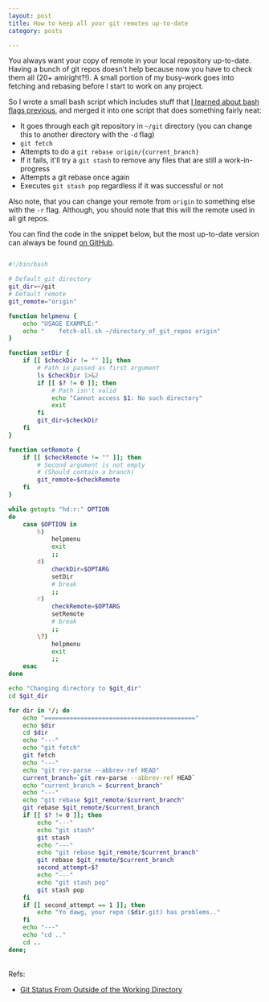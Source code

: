 ```yaml
---
layout: post
title: How to keep all your git remotes up-to-date
category: posts

---
```


You always want your copy of remote in your local repository up-to-date. Having a bunch of git repos doesn't help because now you have to check them all (20+ amiright?!). A small portion of my busy-work goes into fetching and rebasing before I start to work on any project.

So I wrote a small bash script which includes stuff that [I learned about bash flags previous][bash-flag], and merged it into one script that does something fairly neat:

- It goes through each git repository in `~/git` directory (you can change this to another directory with the `-d` flag)
- `git fetch`
- Attempts to do a `git rebase origin/{current_branch}`
- If it fails, it'll try a `git stash` to remove any files that are still a work-in-progress
- Attempts a git rebase once again
- Executes `git stash pop` regardless if it was successful or not

Also note, that you can change your remote from `origin` to something else with the `-r` flag. Although, you should note that this will the remote used in all git repos.

You can find the code in the snippet below, but the most up-to-date version can always be found [on GitHub][github-link].
<br>

``` bash

#!/bin/bash

# Default git directory
git_dir=~/git
# Default remote
git_remote="origin"

function helpmenu {
    echo "USAGE EXAMPLE:"
    echo "    fetch-all.sh ~/directory_of_git_repos origin"
}

function setDir {
    if [[ $checkDir != "" ]]; then
        # Path is passed as first argument
        ls $checkDir 1>&2
        if [[ $? != 0 ]]; then
            # Path isn't valid
            echo "Cannot access $1: No such directory"
            exit
        fi
        git_dir=$checkDir
    fi
}

function setRemote {
    if [[ $checkRemote != "" ]]; then
        # Second argument is not empty
        # (Should contain a branch)
        git_remote=$checkRemote
    fi
}

while getopts "hd:r:" OPTION
do
    case $OPTION in
        h)
            helpmenu
            exit
            ;;
        d)
            checkDir=$OPTARG
            setDir
            # break
            ;;
        r)
            checkRemote=$OPTARG
            setRemote
            # break
            ;;
        \?)
            helpmenu
            exit
            ;;
    esac
done

echo "Changing directory to $git_dir"
cd $git_dir

for dir in */; do
    echo "=========================================="
    echo $dir
    cd $dir
    echo "---"
    echo "git fetch"
    git fetch
    echo "---"
    echo "git rev-parse --abbrev-ref HEAD"
    current_branch=`git rev-parse --abbrev-ref HEAD`
    echo "current_branch = $current_branch"
    echo "---"
    echo "git rebase $git_remote/$current_branch"
    git rebase $git_remote/$current_branch
    if [[ $? != 0 ]]; then
        echo "---"
        echo "git stash"
        git stash
        echo "---"
        echo "git rebase $git_remote/$current_branch"
        git rebase $git_remote/$current_branch
        second_attempt=$?
        echo "---"
        echo "git stash pop"
        git stash pop
    fi
    if [[ second_attempt == 1 ]]; then
        echo "Yo dawg, your repo ($dir.git) has problems.."
    fi
    echo "---"
    echo "cd .."
    cd ..
done;

```

<br>
Refs: 

-   [Git Status From Outside of the Working Directory][git-working-dir]

[git-working-dir]: http://www.bubblefoundry.com/blog/2011/02/git-status-from-outside-of-the-working-directory/
[bash-flag]: /posts/2013/05/26/different-ways-to-implement-flags-in-bash/
[github-link]: https://github.com/jonalmeida/snippets/blob/master/git/fetch-all.sh